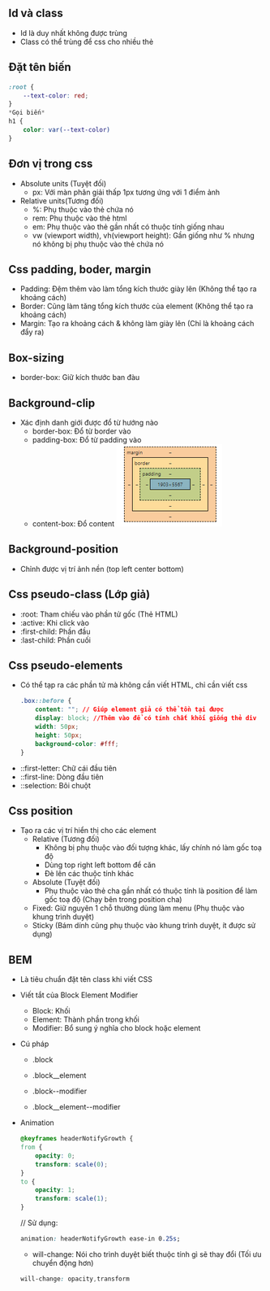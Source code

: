 ## Id và class
- Id là duy nhất không được trùng
- Class có thể trùng để css cho nhiều thẻ 
## Đặt tên biến
```css
:root {
    --text-color: red;
}
*Gọi biến*
h1 {
    color: var(--text-color)
}
```
## Đơn vị trong css
- Absolute units (Tuyệt đối)
    - px: Với màn phân giải thấp 1px tương ứng với 1 điểm ảnh 
- Relative units(Tương đối)
    - %: Phụ thuộc vào thẻ chứa nó
    - rem: Phụ thuộc vào thẻ html
    - em: Phụ thuộc vào thẻ gần nhất có thuộc tính giống nhau
    - vw (viewport width), vh(viewport height): Gần giống như % nhưng nó không bị phụ thuộc vào thẻ chứa nó
## Css padding, boder, margin
- Padding: Đệm thêm vào làm tổng kích thước giày lên (Không thể tạo ra khoảng cách)
- Border: Cũng làm tăng tổng kích thước của element (Không thể tạo ra khoảng cách)
- Margin: Tạo ra khoảng cách & không làm giày lên (Chỉ là khoảng cách đẩy ra)
## Box-sizing
- border-box: Giữ kích thước ban đàu
## Background-clip
- Xác định danh giới được đổ từ hướng nào 
    - border-box: Đổ từ border vào
    - padding-box: Đổ từ padding vào
    - content-box: Đổ content
    ![](img/computed.png)
## Background-position
- Chỉnh được vị trí ảnh nền (top left center bottom)
## Css pseudo-class (Lớp giả)
- :root: Tham chiếu vào phần tử gốc (Thẻ HTML)
- :active: Khi click vào
- :first-child: Phần đầu
- :last-child: Phần cuối
## Css pseudo-elements
- Có thể tạp ra các phần tử mà không cần viết HTML, chỉ cần viết css
    ```css
    .box::before {
        content: ""; // Giúp element giả có thể tồn tại được 
        display: block; //Thêm vào để có tính chất khối giống thẻ div
        width: 50px;
        height: 50px;
        background-color: #fff;
    }
    ```
- ::first-letter: Chữ cái đầu tiên
- ::first-line: Dòng đầu tiên
- ::selection: Bôi chuột
## Css position
- Tạo ra các vị trí hiển thị cho các element
    - Relative (Tương đối) 
        - Không bị phụ thuộc vào đối tượng khác, lấy chính nó làm gốc toạ độ
        - Dùng top right left bottom để căn
        - Đè lên các thuộc tính khác
    - Absolute (Tuyệt đối)
        - Phụ thuộc vào thẻ cha gần nhất có thuộc tính là position để làm gốc toạ độ (Chạy bên trong position cha)
    - Fixed: Giữ nguyên 1 chỗ thường dùng làm menu (Phụ thuộc vào khung trình duyệt)
    - Sticky (Bám dính cũng phụ thuộc vào khung trình duyệt, ít được sử dụng)
## BEM
- Là tiêu chuẩn đặt tên class khi viết CSS
- Viết tắt của Block Element Modifier
    - Block: Khối
    - Element: Thành phần trong khối
    - Modifier: Bổ sung ý nghĩa cho block hoặc element
- Cú pháp
    - .block
    - .block__element

    - .block--modifier
    - .block__element--modifier

- Animation
    ```css 
    @keyframes headerNotifyGrowth {
    from {
        opacity: 0;
        transform: scale(0);
    }
    to {
        opacity: 1;
        transform: scale(1);
    }
    ```
    // Sử dụng:
    ```css
    animation: headerNotifyGrowth ease-in 0.25s;
    ```
    - will-change: Nói cho trình duyệt biết thuộc tính gì sẽ thay đổi (Tối ưu chuyển động hơn)
    ```css
    will-change: opacity,transform
    ```

    

